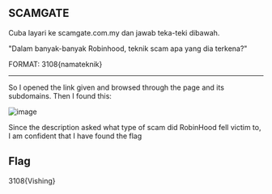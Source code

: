 ## SCAMGATE

Cuba layari ke scamgate.com.my dan jawab teka-teki dibawah.

"Dalam banyak-banyak Robinhood, teknik scam apa yang dia terkena?"

FORMAT: 3108{namateknik}

---

So I opened the link given and browsed through the page and its subdomains. Then I found this:

![image](https://github.com/OP-dash/BahteraSiber2023/assets/101493507/7208ebcc-fc4c-447d-bbef-09bd36269a27)

Since the description asked what type of scam did RobinHood fell victim to, I am confident that I have found the flag

Flag
---
3108{Vishing}
